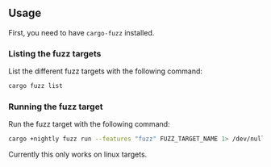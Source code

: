 ## Usage

First, you need to have `cargo-fuzz` installed.

### Listing the fuzz targets

List the different fuzz targets with the following command:

```bash
cargo fuzz list
```

### Running the fuzz target

Run the fuzz target with the following command:

```bash
cargo +nightly fuzz run --features "fuzz" FUZZ_TARGET_NAME 1> /dev/null
```

Currently this only works on linux targets.
